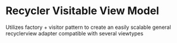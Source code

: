 # Recycler Visitable View Model

Utilizes factory + visitor pattern to create an easily scalable general recyclerview adapter compatible with several viewtypes
